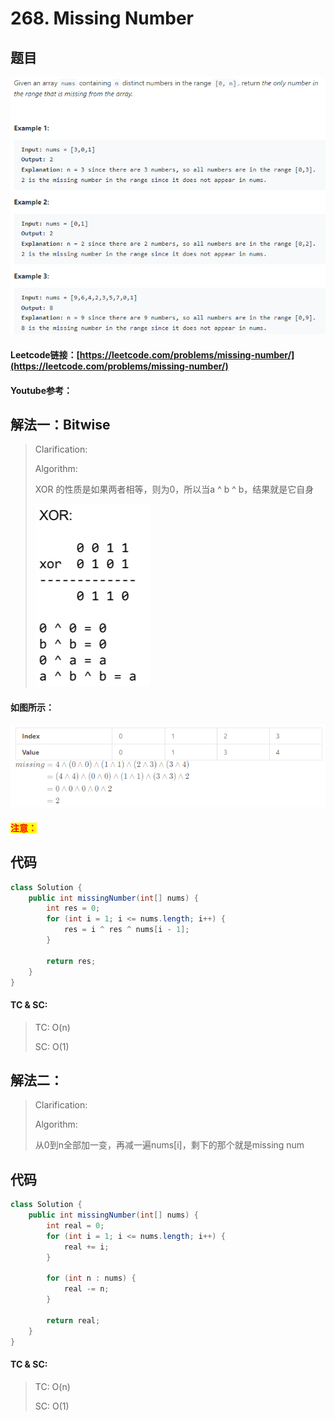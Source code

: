 # 268. Missing Number

## 题目

![](<../../.gitbook/assets/image (33) (1).png>)

#### Leetcode链接：[https://leetcode.com/problems/missing-number/](https://leetcode.com/problems/missing-number/)

#### Youtube参考：

## 解法一：Bitwise

> Clarification:&#x20;
>
> Algorithm:&#x20;
>
> XOR 的性质是如果两者相等，则为0，所以当a ^ b ^ b，结果就是它自身
>
> ![](<../../.gitbook/assets/image (52).png>)

#### 如图所示：

![](<../../.gitbook/assets/image (11) (2).png>)

#### <mark style="color:red;">注意：</mark>

## 代码

```java
class Solution {
    public int missingNumber(int[] nums) {
        int res = 0;
        for (int i = 1; i <= nums.length; i++) {
            res = i ^ res ^ nums[i - 1];
        }
        
        return res;
    }
}
```

#### TC & SC:&#x20;

> TC: O(n)
>
> SC: O(1)

## 解法二：

> Clarification:&#x20;
>
> Algorithm:&#x20;
>
> 从0到n全部加一变，再减一遍nums\[i]，剩下的那个就是missing num

## 代码

```java
class Solution {
    public int missingNumber(int[] nums) {
        int real = 0;
        for (int i = 1; i <= nums.length; i++) {
            real += i;
        }
        
        for (int n : nums) {
            real -= n;
        }
        
        return real;
    }
}
```

#### TC & SC:&#x20;

> TC: O(n)
>
> SC: O(1)
